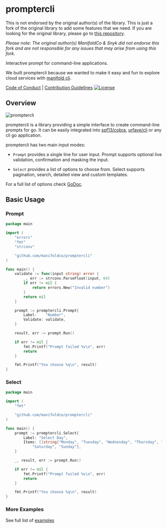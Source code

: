 # promptercli

This is not endorsed by the original author(s) of the library. This is just a fork of the original library to add some features that we need. If you are looking for the original library, please go to [this repository](https://github.com/manifoldco/promptercli). 

*Please note: The original author(s) ManifoldCo & Snyk did not endorse this fork and are not responsible for any issues that may arise from using this fork.*

Interactive prompt for command-line applications.

We built promptercli because we wanted to make it easy and fun to explore cloud
services with [manifold cli](https://github.com/manifoldco/manifold-cli).

[Code of Conduct](./CODE_OF_CONDUCT.md) |
[Contribution Guidelines](./.github/CONTRIBUTING.md)
[![License](https://img.shields.io/badge/license-BSD-blue.svg)](./LICENSE.md)

## Overview

![promptercli](https://media.giphy.com/media/xUNda0Ngb5qsogLsBi/giphy.gif)

promptercli is a library providing a simple interface to create command-line
prompts for go. It can be easily integrated into
[spf13/cobra](https://github.com/spf13/cobra),
[urfave/cli](https://github.com/urfave/cli) or any cli go application.

promptercli has two main input modes:

- `Prompt` provides a single line for user input. Prompt supports
  optional live validation, confirmation and masking the input.

- `Select` provides a list of options to choose from. Select supports
  pagination, search, detailed view and custom templates.

For a full list of options check [GoDoc](https://godoc.org/github.com/manifoldco/promptercli).

## Basic Usage

### Prompt

```go
package main

import (
	"errors"
	"fmt"
	"strconv"

	"github.com/manifoldco/promptercli"
)

func main() {
	validate := func(input string) error {
		_, err := strconv.ParseFloat(input, 64)
		if err != nil {
			return errors.New("Invalid number")
		}
		return nil
	}

	prompt := promptercli.Prompt{
		Label:    "Number",
		Validate: validate,
	}

	result, err := prompt.Run()

	if err != nil {
		fmt.Printf("Prompt failed %v\n", err)
		return
	}

	fmt.Printf("You choose %q\n", result)
}
```

### Select

```go
package main

import (
	"fmt"

	"github.com/manifoldco/promptercli"
)

func main() {
	prompt := promptercli.Select{
		Label: "Select Day",
		Items: []string{"Monday", "Tuesday", "Wednesday", "Thursday", "Friday",
			"Saturday", "Sunday"},
	}

	_, result, err := prompt.Run()

	if err != nil {
		fmt.Printf("Prompt failed %v\n", err)
		return
	}

	fmt.Printf("You choose %q\n", result)
}
```

### More Examples

See full list of [examples](https://github.com/manifoldco/promptercli/tree/master/_examples)
